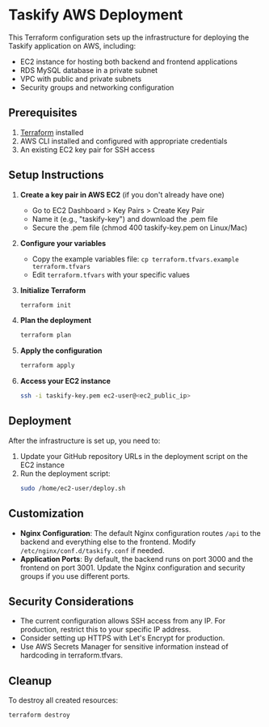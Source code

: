 # Taskify AWS Deployment

This Terraform configuration sets up the infrastructure for deploying the Taskify application on AWS, including:

- EC2 instance for hosting both backend and frontend applications
- RDS MySQL database in a private subnet
- VPC with public and private subnets
- Security groups and networking configuration

## Prerequisites

1. [Terraform](https://www.terraform.io/downloads.html) installed
2. AWS CLI installed and configured with appropriate credentials
3. An existing EC2 key pair for SSH access

## Setup Instructions

1. **Create a key pair in AWS EC2** (if you don't already have one)
   - Go to EC2 Dashboard > Key Pairs > Create Key Pair
   - Name it (e.g., "taskify-key") and download the .pem file
   - Secure the .pem file (chmod 400 taskify-key.pem on Linux/Mac)

2. **Configure your variables**
   - Copy the example variables file: `cp terraform.tfvars.example terraform.tfvars`
   - Edit `terraform.tfvars` with your specific values

3. **Initialize Terraform**
   ```bash
   terraform init
   ```

4. **Plan the deployment**
   ```bash
   terraform plan
   ```

5. **Apply the configuration**
   ```bash
   terraform apply
   ```

6. **Access your EC2 instance**
   ```bash
   ssh -i taskify-key.pem ec2-user@<ec2_public_ip>
   ```

## Deployment

After the infrastructure is set up, you need to:

1. Update your GitHub repository URLs in the deployment script on the EC2 instance
2. Run the deployment script:
   ```bash
   sudo /home/ec2-user/deploy.sh
   ```

## Customization

- **Nginx Configuration**: The default Nginx configuration routes `/api` to the backend and everything else to the frontend. Modify `/etc/nginx/conf.d/taskify.conf` if needed.
- **Application Ports**: By default, the backend runs on port 3000 and the frontend on port 3001. Update the Nginx configuration and security groups if you use different ports.

## Security Considerations

- The current configuration allows SSH access from any IP. For production, restrict this to your specific IP address.
- Consider setting up HTTPS with Let's Encrypt for production.
- Use AWS Secrets Manager for sensitive information instead of hardcoding in terraform.tfvars.

## Cleanup

To destroy all created resources:

```bash
terraform destroy
```